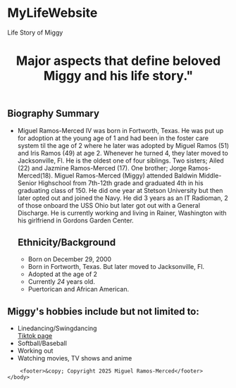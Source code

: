 # MyLifeWebsite
Life Story of Miggy
<!DOCTYPE html>
<!-- Homepage for handleyskitty.com -->
<html lang="en">
    <head>
        <meta description="Everything you ever wanted to know about Miggy.">
    </head>
    <body>
        <header>
            <h1>Major aspects that define beloved Miggy and his life story."</h1>
        </header>
        <main>
            <h2>Biography Summary</h2>
        <ul>
            <li>Miguel Ramos-Merced IV was born in Fortworth, Texas. He was put up for adoption at the young age of 1 and had been in the foster care system til the age of 2 where he later was adopted by Miguel Ramos (51) and Iris Ramos (49) at age 2. Whenever he turned 4, they later moved to Jacksonville, Fl. He is the oldest one of four siblings. Two sisters; Ailed (22) and Jazmine Ramos-Merced (17). One brother; Jorge Ramos-Merced(18). Miguel Ramos-Merced (Miggy) attended Baldwin Middle-Senior Highschool from 7th-12th grade and graduated 4th in his graduating class of 150. He did one year at Stetson University but then later opted out and joined the Navy. He did 3 years as an IT Radioman, 2 of those onboard the USS Ohio but later got out with a General Discharge. He is currently working and living in Rainer, Washington with his girlfriend in Gordons Garden Center.</li>
            <h2>Ethnicity/Background</h2>
            <ul>
                <li>Born on December 29, 2000</li>
                <li>Born in Fortworth, Texas. But later moved to Jacksonville, Fl.</li>
                <li>Adopted at the age of 2</li>
                <li>Currently <em>24</em> years old.</li>
                <li>Puertorican and African American.</li>
            </ul>
            </main>
<h2>Miggy's hobbies include but not limited to:</h2>
      <ul>
        <li>Linedancing/Swingdancing</li><a href= "https://www.tiktok.com/@miguelramos3806/">Tiktok page</a></li>
        <li>Softball/Baseball</li>
        <li>Working out</li>
        <li>Watching movies, TV shows and anime</li>
      </ul>



            
        <footer>&copy; Copyright 2025 Miguel Ramos-Merced</footer>
    </body>
</html>
